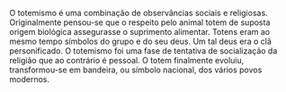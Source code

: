 ﻿O totemismo é uma combinação de observâncias sociais e religiosas. Originalmente pensou-se que o respeito pelo animal totem de suposta origem biológica assegurasse o suprimento alimentar. Totens eram ao mesmo tempo símbolos do grupo e do seu deus. Um tal deus era o clã personificado. O totemismo foi uma fase de tentativa de socialização da religião que ao contrário é pessoal. O totem finalmente evoluiu, transformou-se em bandeira, ou símbolo nacional, dos vários povos modernos.